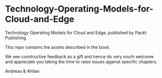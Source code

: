 # Technology-Operating-Models-for-Cloud-and-Edge
Technology Operating Models for Cloud and Edge, published by Packt Publishing

This repo contains the assets described in the book.

We see constructive feedback as a gift and hence do very much welcome and appreciate you taking the time to raise issues against specific chapters.

Andreas & Ahilan
